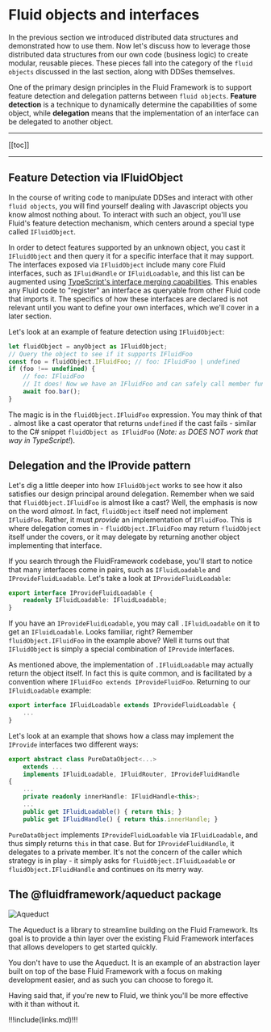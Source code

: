 # Fluid objects and interfaces

In the previous section we introduced distributed data structures and demonstrated how to use them. Now let's discuss
how to leverage those distributed data structures from our own code (business logic) to create modular, reusable
pieces. These pieces fall into the category of the `fluid objects` discussed in the last section,
along with DDSes themselves.

One of the primary design principles in the Fluid Framework is to support feature detection and delegation
patterns between `fluid objects`.
**Feature detection** is a technique to dynamically determine the capabilities of some object, while
**delegation** means that the implementation of an interface can be delegated to another object.

---

[[toc]]

---

## Feature Detection via IFluidObject

In the course of writing code to manipulate DDSes and interact with other `fluid objects`, you will find yourself dealing
with Javascript objects you know almost nothing about. To interact with such an object, you'll use Fluid's
feature detection mechanism, which centers around a special type called `IFluidObject`.

In order to detect features supported by an unknown object, you cast it `IFluidObject` and then query it for a specific
interface that it may support. The interfaces exposed via `IFluidObject` include many core Fluid interfaces,
such as `IFluidHandle` or `IFluidLoadable`, and this list can be augmented using
[TypeScript's interface merging capabilities](https://www.typescriptlang.org/docs/handbook/declaration-merging.html#merging-interfaces).
This enables any Fluid code to "register" an interface as queryable from other Fluid code that imports it.
The specifics of how these interfaces are declared is not relevant until you want to define your own interfaces,
which we'll cover in a later section.

Let's look at an example of feature detection using `IFluidObject`:

```typescript
let fluidObject = anyObject as IFluidObject;
// Query the object to see if it supports IFluidFoo
const foo = fluidObject.IFluidFoo; // foo: IFluidFoo | undefined
if (foo !== undefined) {
    // foo: IFluidFoo
    // It does! Now we have an IFluidFoo and can safely call member function bar()
    await foo.bar();
}
```

The magic is in the `fluidObject.IFluidFoo` expression. You may think of that `.` almost like a cast operator
that returns `undefined` if the cast fails - similar to the C# snippet `fluidObject as IFluidFoo`
(_Note: `as` DOES NOT work that way in TypeScript!_).

## Delegation and the IProvide pattern

Let's dig a little deeper into how `IFluidObject` works to see how it also satisfies our design principal around delegation.
Remember when we said that `fluidObject.IFluidFoo` is almost like a cast? Well, the emphasis is now on the word _almost_.
In fact, `fluidObject` itself need not implement `IFluidFoo`. Rather, it must _provide_ an implementation of `IFluidFoo`.
This is where delegation comes in - `fluidObject.IFluidFoo` may return `fluidObject` itself under the covers,
or it may delegate by returning another object implementing that interface.

If you search through the FluidFramework codebase, you'll start to notice that many interfaces come in pairs, such as
`IFluidLoadable` and `IProvideFluidLoadable`. Let's take a look at `IProvideFluidLoadable`:

```typescript
export interface IProvideFluidLoadable {
    readonly IFluidLoadable: IFluidLoadable;
}
```

If you have an `IProvideFluidLoadable`, you may call `.IFluidLoadable` on it to get an `IFluidLoadable`.
Looks familiar, right? Remember `fluidObject.IFluidFoo` in the example above? Well it turns out that `IFluidObject`
is simply a special combination of `IProvide` interfaces.

As mentioned above, the implementation of `.IFluidLoadable` may actually return the object itself.
In fact this is quite common, and is facilitated by a convention where `IFluidFoo extends IProvideFluidFoo`.
Returning to our `IFluidLoadable` example:

```typescript
export interface IFluidLoadable extends IProvideFluidLoadable {
    ...
}
```

Let's look at an example that shows how a class may implement the `IProvide` interfaces
two different ways:

```typescript
export abstract class PureDataObject<...>
    extends ...
    implements IFluidLoadable, IFluidRouter, IProvideFluidHandle
{
    ...
    private readonly innerHandle: IFluidHandle<this>;
    ...
    public get IFluidLoadable() { return this; }
    public get IFluidHandle() { return this.innerHandle; }
```

`PureDataObject` implements `IProvideFluidLoadable` via `IFluidLoadable`, and thus simply returns `this` in that case.
But for `IProvideFluidHandle`, it delegates to a private member. It's not the concern of the caller which strategy
is in play - it simply asks for `fluidObject.IFluidLoadable` or `fluidObject.IFluidHandle` and continues on its merry way.

## The @fluidframework/aqueduct package

![Aqueduct](https://openclipart.org/image/400px/5073)

The Aqueduct is a library to streamline building on the Fluid Framework. Its goal is to provide a thin layer
over the existing Fluid Framework interfaces that allows developers to get started quickly.

You don't have to use the Aqueduct. It is an example of an abstraction layer built on top of the base Fluid Framework
with a focus on making development easier, and as such you can choose to forego it.

Having said that, if you're new to Fluid, we think you'll be more effective with it than without it.



!!!include(links.md)!!!
